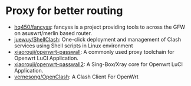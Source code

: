 # Proxy for better routing

- [hq450/fancyss](https://github.com/hq450/fancyss): fancyss is a project
  providing tools to across the GFW on asuswrt/merlin based router.
- [juewuy/ShellClash](https://github.com/juewuy/ShellClash): One-click
  deployment and management of Clash services using Shell scripts in Linux
  environment
- [xiaorouji/openwrt-passwall](https://github.com/xiaorouji/openwrt-passwall): A
  commonly used proxy toolchain for Openwrt LuCI Application.
- [xiaorouji/openwrt-passwall2](https://github.com/xiaorouji/openwrt-passwall2):
  A Sing-Box/Xray core for Openwrt LuCI Application.
- [vernesong/OpenClash](https://github.com/vernesong/OpenClash): A Clash Client
  For OpenWrt
